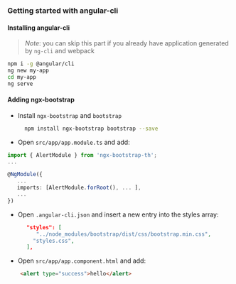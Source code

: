 ### Getting started with angular-cli

#### Installing angular-cli

> _Note_: you can skip this part if you already have application generated by `ng-cli` and webpack

```bash
npm i -g @angular/cli
ng new my-app
cd my-app
ng serve
```

#### Adding ngx-bootstrap

-   Install `ngx-bootstrap` and `bootstrap`

    ```bash
      npm install ngx-bootstrap bootstrap --save
    ```

-   Open `src/app/app.module.ts` and add:

```typescript
import { AlertModule } from 'ngx-bootstrap-th';
...

@NgModule({
   ...
   imports: [AlertModule.forRoot(), ... ],
   ...
})
```

-   Open `.angular-cli.json` and insert a new entry into the styles array:

```json
      "styles": [
         "../node_modules/bootstrap/dist/css/bootstrap.min.css",
        "styles.css",
      ],
```

-   Open `src/app/app.component.html` and add:

```html
    <alert type="success">hello</alert>
```
